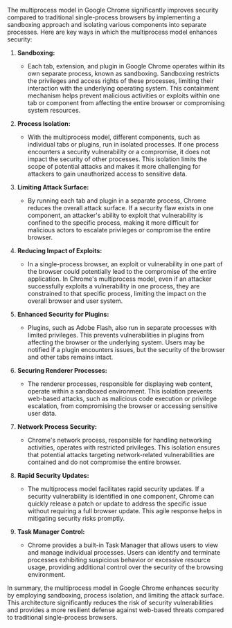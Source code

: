 The multiprocess model in Google Chrome significantly improves security compared to traditional single-process browsers by implementing a sandboxing approach and isolating various components into separate processes. Here are key ways in which the multiprocess model enhances security:

1. **Sandboxing:**
   - Each tab, extension, and plugin in Google Chrome operates within its own separate process, known as sandboxing. Sandboxing restricts the privileges and access rights of these processes, limiting their interaction with the underlying operating system. This containment mechanism helps prevent malicious activities or exploits within one tab or component from affecting the entire browser or compromising system resources.

2. **Process Isolation:**
   - With the multiprocess model, different components, such as individual tabs or plugins, run in isolated processes. If one process encounters a security vulnerability or a compromise, it does not impact the security of other processes. This isolation limits the scope of potential attacks and makes it more challenging for attackers to gain unauthorized access to sensitive data.

3. **Limiting Attack Surface:**
   - By running each tab and plugin in a separate process, Chrome reduces the overall attack surface. If a security flaw exists in one component, an attacker's ability to exploit that vulnerability is confined to the specific process, making it more difficult for malicious actors to escalate privileges or compromise the entire browser.

4. **Reducing Impact of Exploits:**
   - In a single-process browser, an exploit or vulnerability in one part of the browser could potentially lead to the compromise of the entire application. In Chrome's multiprocess model, even if an attacker successfully exploits a vulnerability in one process, they are constrained to that specific process, limiting the impact on the overall browser and user system.

5. **Enhanced Security for Plugins:**
   - Plugins, such as Adobe Flash, also run in separate processes with limited privileges. This prevents vulnerabilities in plugins from affecting the browser or the underlying system. Users may be notified if a plugin encounters issues, but the security of the browser and other tabs remains intact.

6. **Securing Renderer Processes:**
   - The renderer processes, responsible for displaying web content, operate within a sandboxed environment. This isolation prevents web-based attacks, such as malicious code execution or privilege escalation, from compromising the browser or accessing sensitive user data.

7. **Network Process Security:**
   - Chrome's network process, responsible for handling networking activities, operates with restricted privileges. This isolation ensures that potential attacks targeting network-related vulnerabilities are contained and do not compromise the entire browser.

8. **Rapid Security Updates:**
   - The multiprocess model facilitates rapid security updates. If a security vulnerability is identified in one component, Chrome can quickly release a patch or update to address the specific issue without requiring a full browser update. This agile response helps in mitigating security risks promptly.

9. **Task Manager Control:**
   - Chrome provides a built-in Task Manager that allows users to view and manage individual processes. Users can identify and terminate processes exhibiting suspicious behavior or excessive resource usage, providing additional control over the security of the browsing environment.

In summary, the multiprocess model in Google Chrome enhances security by employing sandboxing, process isolation, and limiting the attack surface. This architecture significantly reduces the risk of security vulnerabilities and provides a more resilient defense against web-based threats compared to traditional single-process browsers.
